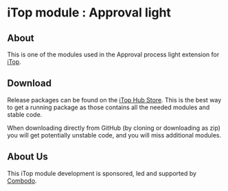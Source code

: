 # iTop module : Approval light

## About

This is one of the modules used in the Approval process light extension for [iTop](https://github.com/Combodo/iTop).

## Download

Release packages can be found on the [iTop Hub Store](https://store.itophub.io/en_US/taxons/all-extensions). This is the best way to get
 a running package as those contains all the needed modules and stable code.

When downloading directly from GitHub (by cloning or downloading as zip) you will get potentially unstable code, and you will miss
 additional modules.


## About Us

This iTop module development is sponsored, led and supported by [Combodo](https://www.combodo.com).
